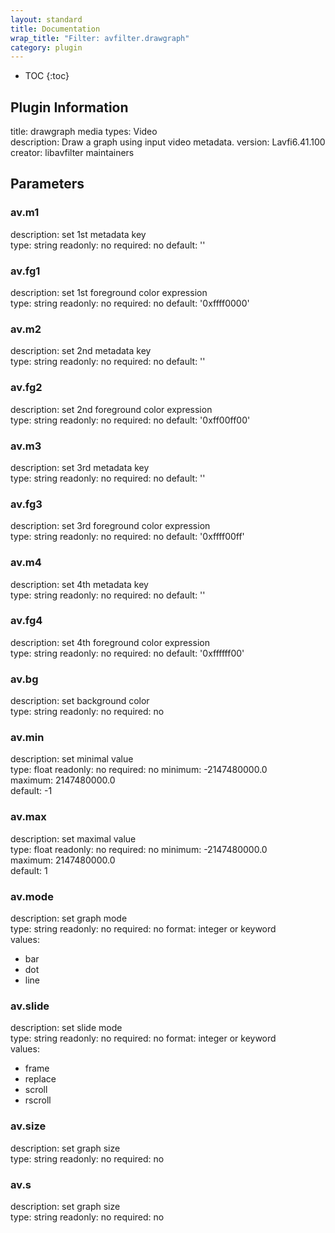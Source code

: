 ```yaml
---
layout: standard
title: Documentation
wrap_title: "Filter: avfilter.drawgraph"
category: plugin
---
```

* TOC
{:toc}

## Plugin Information

title: drawgraph
media types:
Video  
description: Draw a graph using input video metadata.
version: Lavfi6.41.100
creator: libavfilter maintainers

## Parameters

### av.m1

description:
set 1st metadata key  
type: string
readonly: no
required: no
default: ''  

### av.fg1

description:
set 1st foreground color expression  
type: string
readonly: no
required: no
default: '0xffff0000'  

### av.m2

description:
set 2nd metadata key  
type: string
readonly: no
required: no
default: ''  

### av.fg2

description:
set 2nd foreground color expression  
type: string
readonly: no
required: no
default: '0xff00ff00'  

### av.m3

description:
set 3rd metadata key  
type: string
readonly: no
required: no
default: ''  

### av.fg3

description:
set 3rd foreground color expression  
type: string
readonly: no
required: no
default: '0xffff00ff'  

### av.m4

description:
set 4th metadata key  
type: string
readonly: no
required: no
default: ''  

### av.fg4

description:
set 4th foreground color expression  
type: string
readonly: no
required: no
default: '0xffffff00'  

### av.bg

description:
set background color  
type: string
readonly: no
required: no

### av.min

description:
set minimal value  
type: float
readonly: no
required: no
minimum: -2147480000.0  
maximum: 2147480000.0  
default: -1  

### av.max

description:
set maximal value  
type: float
readonly: no
required: no
minimum: -2147480000.0  
maximum: 2147480000.0  
default: 1  

### av.mode

description:
set graph mode  
type: string
readonly: no
required: no
format: integer or keyword  
values:
* bar
* dot
* line

### av.slide

description:
set slide mode  
type: string
readonly: no
required: no
format: integer or keyword  
values:
* frame
* replace
* scroll
* rscroll

### av.size

description:
set graph size  
type: string
readonly: no
required: no

### av.s

description:
set graph size  
type: string
readonly: no
required: no

